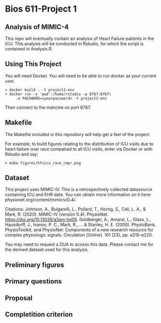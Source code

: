 Bios 611-Project 1
================
Analysis of MIMIC-4
-------------------
This repo will eventually contain an analysis of Heart Failure patients in the ICU. This analysis will be conducted in Rstudio, for which the script is contained in Analysis.R.

Using This Project
------------------

You will need Docker. You will need to be able to run docker as your current user.


	> docker build . -t project1-env
	> docker run -v 'pwd':/home/rstudio -p 8787:8787\
		 -e PASSWORD=<yourpassword> -t project1-env
Then connect to the mahcine on port 8787.

Makefile
--------
The Makefile included in this repository will help get a feel of the project. 

For example, to build figures relating to the distribution of ICU visits due to heart failure over race compaired to all ICU visits, enter via Docker or with Rstudio and say:

	> make figures/hfvicu_race_cmpr.png

Dataset
-------
This project uses MIMIC-IV. This is a retrospectively collected datasource containing ICU and EHR data. You can obtain more information on it here: physionet.org/content/mimiciv/0.4/.

Citations:
Johnson, A., Bulgarelli, L., Pollard, T., Horng, S., Celi, L. A., & Mark, R. (2020). MIMIC-IV (version 0.4). PhysioNet. https://doi.org/10.13026/a3wn-hq05.
Goldberger, A., Amaral, L., Glass, L., Hausdorff, J., Ivanov, P. C., Mark, R., ... & Stanley, H. E. (2000). PhysioBank, PhysioToolkit, and PhysioNet: Components of a new research resource for complex physiologic signals. Circulation [Online]. 101 (23), pp. e215–e220.

You may need to request a DUA to access this data. Please contact me for the derived dataset used for this analysis. 


Preliminary figures
-------------------

Primary questions
-----------------

Proposal
--------

Completition criterion
----------------------
